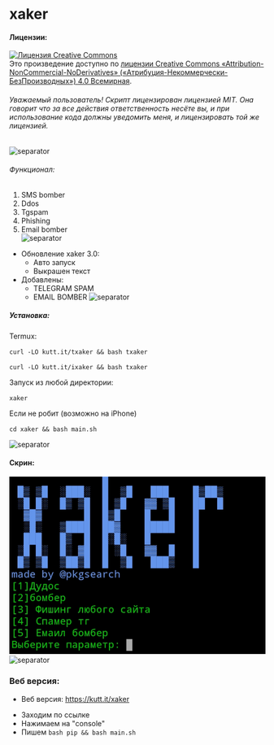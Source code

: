 # xaker

#### Лицензии:
<a rel="license" href="http://creativecommons.org/licenses/by-nc-nd/4.0/"><img alt="Лицензия Creative Commons" style="border-width:0" src="https://i.creativecommons.org/l/by-nc-nd/4.0/88x31.png" /></a><br />Это произведение доступно по <a rel="license" href="http://creativecommons.org/licenses/by-nc-nd/4.0/">лицензии Creative Commons «Attribution-NonCommercial-NoDerivatives» («Атрибуция-Некоммерчески-БезПроизводных») 4.0 Всемирная</a>.


###### Уважаемый пользователь! Скрипт лицензирован лицензией MIT. Она говорит что за все действия ответственность несёте вы, и при использование кода должны уведомить меня, и лицензировать той же лицензией.
![separator](https://user-images.githubusercontent.com/61265099/78818286-19743180-79dd-11ea-84c5-f629f891dd4b.png)

###### Функционал:
1. SMS bomber  
2. Ddos  
3. Tgspam  
4. Phishing  
5. Email bomber  
![separator](https://user-images.githubusercontent.com/61265099/78818286-19743180-79dd-11ea-84c5-f629f891dd4b.png)

- Обновление xaker 3.0:
  + Авто запуск
  + Выкрашен текст
- Добавлены:
  + TELEGRAM SPAM
  + EMAIL BOMBER
![separator](https://user-images.githubusercontent.com/61265099/78818286-19743180-79dd-11ea-84c5-f629f891dd4b.png)

##### Установка:
Termux:
```
curl -LO kutt.it/txaker && bash txaker
```
```
curl -LO kutt.it/ixaker && bash txaker
```

Запуск из любой директории:
```
xaker
```
Если не робит (возможно на iPhone)
```
cd xaker && bash main.sh
```




![separator](https://user-images.githubusercontent.com/61265099/78818286-19743180-79dd-11ea-84c5-f629f891dd4b.png)

#### Скрин:
![screenshot](Screenshot_2020-12-26-23-31-30.jpg)
![separator](https://user-images.githubusercontent.com/61265099/78818286-19743180-79dd-11ea-84c5-f629f891dd4b.png)

### Веб версия:
- Веб версия: https://kutt.it/xaker
+ Заходим по ссылке
+ Нажимаем на "console"
+ Пишем ```bash pip && bash main.sh```

